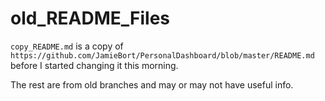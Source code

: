 # old_README_Files

`copy_README.md` is a copy of `https://github.com/JamieBort/PersonalDashboard/blob/master/README.md` before I started changing it this morning.

The rest are from old branches and may or may not have useful info.